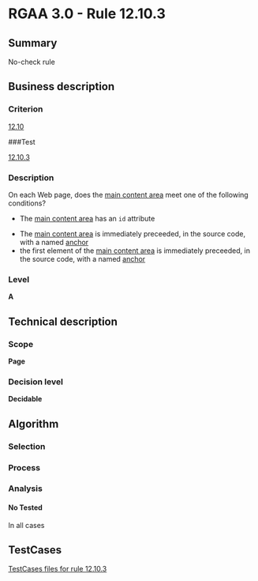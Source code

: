 # RGAA 3.0 -  Rule 12.10.3

## Summary

No-check rule

## Business description

### Criterion

[12.10](http://disic.github.io/rgaa_referentiel_en/RGAA3.0_Criteria_English_version_v1.html#crit-12-10)

###Test

[12.10.3](http://disic.github.io/rgaa_referentiel_en/RGAA3.0_Criteria_English_version_v1.html#test-12-10-3)

### Description
On each Web page,
    does the <a href="http://disic.github.io/rgaa_referentiel_en/RGAA3.0_Glossary_English_version_v1.html#mMain">main content area</a> meet one of the following
    conditions?
    <ul><li>The <a href="http://disic.github.io/rgaa_referentiel_en/RGAA3.0_Glossary_English_version_v1.html#mMain">main content area</a> has an <code>id</code> attribute</li>
  <li> The <a href="http://disic.github.io/rgaa_referentiel_en/RGAA3.0_Glossary_English_version_v1.html#mMain">main content area</a> is immediately preceeded, in the
   source code, with a named  <a href="http://disic.github.io/rgaa_referentiel_en/RGAA3.0_Glossary_English_version_v1.html#mAncreNom">anchor</a></li>
  <li> the first element of the <a href="http://disic.github.io/rgaa_referentiel_en/RGAA3.0_Glossary_English_version_v1.html#mMain">main content area</a> is
   immediately preceeded, in the source code, with a
   named  <a href="http://disic.github.io/rgaa_referentiel_en/RGAA3.0_Glossary_English_version_v1.html#mAncreNom">anchor</a></li>
    </ul> 


### Level

**A**

## Technical description

### Scope

**Page**

### Decision level

**Decidable**

## Algorithm

### Selection

### Process

### Analysis

#### No Tested 

In all cases



##  TestCases 

[TestCases files for rule 12.10.3](https://github.com/Asqatasun/Asqatasun/tree/master/rules/rules-rgaa3.0/src/test/resources/testcases/rgaa30/Rgaa30Rule121003/) 


